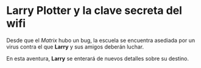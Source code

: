 # Larry Plotter y la clave secreta del wifi

Desde que el *Matrix* hubo un bug, la escuela se encuentra asediada por un virus contra
el que **Larry** y sus amigos deberán luchar.

En esta aventura, **Larry** se enterará de nuevos detalles sobre su destino.

